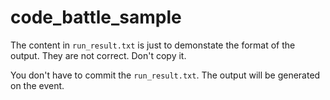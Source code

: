 code_battle_sample
==================

The content in `run_result.txt` is just to demonstate the format of the output. They are not correct. Don't copy it.

You don't have to commit the `run_result.txt`. The output will be generated on the event.

